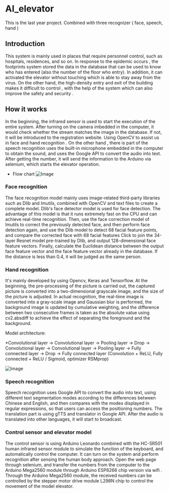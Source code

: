 # AI_elevator
This is the last year project. Combined with three recognizer ( face, speech, hand )

## Introduction
This system is mainly used in places that require personnel control, such as hospitals, residences, and so on. In response to the epidemic occurs , the footprints system stored the data in the database that can be used to know who has entered (also the number of the floor who entry). In addition, it can activated the elevator without touching which is able to stay away from the virus. On the other hand, the high-density entry and exit of the building makes it difficult to control , with the help of the system which can also improve the safety and security .

## How it works
In the beginning, the infrared sensor is used to start the execution of the entire system. After turning on the camera imbedded in the computer, it would check whether the stream matches the image in the database. If not, it will be introduced to the registration website. Using OpenCV to assist us in face and hand recognition . On the other hand , there is part of the speech recognition uses the built-in microphone embedded in the computer to obtain the sound, and uses the Google API to convert the audio into text. After getting  the number, it will send the information to the Arduino via selenium, which starts the elevator operation. 

* Flow chart 
![Image](https://github.com/Todoorno/AI_elevator/blob/master/footprint/image/flowchart.PNG)

### Face recognition
The face recognition model mainly uses image-related third-party libraries such as Dlib and Imutils, combined with OpenCV and text files to create a complete model.
Dlib's face detector model is used for face detection. The advantage of this model is that it runs extremely fast on the CPU and can achieve real-time recognition.
Then, use the face correction model of Imutils to correct the previously detected face, and then perform face detection again, and use the Dlib model to detect 68 facial feature points, and compare the corrected face with 68 facial features Click to join the 34-layer Resnet model pre-trained by Dlib, and output 128-dimensional face feature vectors.
Finally, calculate the Euclidean distance between the output face feature vector and the face feature vector already in the database. If the distance is less than 0.4, it will be judged as the same person.

### Hand recognition
It's mainly developed by using Opencv, Keras and Tensorflow. 
At the beginning, the pre-processing of the picture is carried out, the captured picture is converted into a two-dimensional grayscale image, and the size of the picture is adjusted.  In actual recognition, the real-time image is converted into a gray-scale image and Gaussian blur is performed, the background image is updated by cumulative weighting, and the difference between two consecutive frames is taken as the absolute value using cv2.absdiff to achieve the effect of separating the foreground and the background.

Model architecture:

*Convolutional layer -> Convolutional layer -> Pooling layer -> Drop -> Convolutional layer -> Convolutional layer -> Pooling layer -> Fully connected layer -> Drop -> Fully connected layer (Convolution + ReLU, Fully connected + ReLU / Sigmoid, optimizer RSMprop)

![Image](https://github.com/Todoorno/AI_elevator/blob/master/footprint/image/model.PNG)

 
### Speech recognition
Speech recognition uses Google API to convert the audio into text, using different text segmentation modes according to the differences between Chinese and English, and then compares with the modes displayed in regular expressions, so that users can access the positioning numbers.
The translation part is using gTTS and translator in Google API. After the audio is translated into other languages, it will start to broadcast.


### Control sensor and elevator model
The control sensor is using Arduino Leonardo combined with the HC-SR501 human infrared sensor module to simulate the function of the keyboard, and automatically control the computer. It can turn on the system and perform recognition after sensing the human body approach. Open the web page through selenium, and transfer the numbers from the computer to the Arduino Mega2560 module through Arduino ESP8266 chip version via wifi . Through the Arduino Mega2560 module, the received numbers can be controlled by the stepper motor drive module L298N chip to control the movement of the model elevator.


